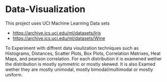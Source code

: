 # Data-Visualization
 This project uses UCI Machine Learning Data sets
 - https://archive.ics.uci.edu/ml/datasets/Iris
 - https://archive.ics.uci.edu/ml/datasets/Wine
 
To Experiment with diffrent data visulization techniques such as Histograms, Distances, Scatter Plots, Box Plots, Correlation Matrixes, 
Heat Maps, and pearson correlation. For each distribution it is examened wether the distribution is mostly symmetric or mostly skewed. It is also 
Examed wether they are mostly unimodal, mostly bimodal/multimodal or mostly uniform.
